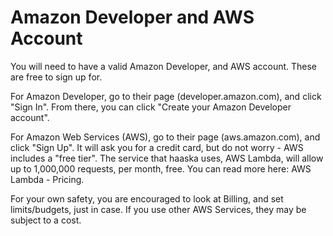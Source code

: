 # Amazon Developer and AWS Account

You will need to have a valid Amazon Developer, and AWS account. These are free to sign up for.

For Amazon Developer, go to their page (developer.amazon.com), and click "Sign In". From there, you can click "Create your Amazon Developer account".

For Amazon Web Services (AWS), go to their page (aws.amazon.com), and click "Sign Up". It will ask you for a credit card, but do not worry - AWS includes a "free tier". The service that haaska uses, AWS Lambda, will allow up to 1,000,000 requests, per month, free. You can read more here: AWS Lambda - Pricing.

For your own safety, you are encouraged to look at Billing, and set limits/budgets, just in case. If you use other AWS Services, they may be subject to a cost.
